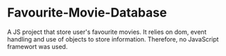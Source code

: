 # Favourite-Movie-Database
A JS project that store user's favourite movies. It relies on dom, event handling and use of objects to store information. 
Therefore, no JavaScript framewort was used. 
